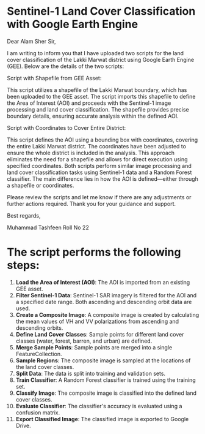 # Sentinel-1 Land Cover Classification with Google Earth Engine

Dear Alam Sher Sir,

I am writing to inform you that I have uploaded two scripts for the land cover classification of the Lakki Marwat district using Google Earth Engine (GEE). Below are the details of the two scripts:

Script with Shapefile from GEE Asset:

This script utilizes a shapefile of the Lakki Marwat boundary, which has been uploaded to the GEE asset.
The script imports this shapefile to define the Area of Interest (AOI) and proceeds with the Sentinel-1 image processing and land cover classification.
The shapefile provides precise boundary details, ensuring accurate analysis within the defined AOI.

Script with Coordinates to Cover Entire District:

This script defines the AOI using a bounding box with coordinates, covering the entire Lakki Marwat district.
The coordinates have been adjusted to ensure the whole district is included in the analysis.
This approach eliminates the need for a shapefile and allows for direct execution using specified coordinates.
Both scripts perform similar image processing and land cover classification tasks using Sentinel-1 data and a Random Forest classifier. The main difference lies in how the AOI is defined—either through a shapefile or coordinates.

Please review the scripts and let me know if there are any adjustments or further actions required.
Thank you for your guidance and support.

Best regards,

Muhammad Tashfeen 
Roll No 22

# The script performs the following steps:

1. **Load the Area of Interest (AOI)**: The AOI is imported from an existing GEE asset.
2. **Filter Sentinel-1 Data**: Sentinel-1 SAR imagery is filtered for the AOI and a specified date range. Both ascending and descending orbit data are used.
3. **Create a Composite Image**: A composite image is created by calculating the mean values of VH and VV polarizations from ascending and descending orbits.
4. **Define Land Cover Classes**: Sample points for different land cover classes (water, forest, barren, and urban) are defined.
5. **Merge Sample Points**: Sample points are merged into a single FeatureCollection.
6. **Sample Regions**: The composite image is sampled at the locations of the land cover classes.
7. **Split Data**: The data is split into training and validation sets.
8. **Train Classifier**: A Random Forest classifier is trained using the training set.
9. **Classify Image**: The composite image is classified into the defined land cover classes.
10. **Evaluate Classifier**: The classifier's accuracy is evaluated using a confusion matrix.
11. **Export Classified Image**: The classified image is exported to Google Drive.
